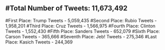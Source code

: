 #Total Number of Tweets: 11,673,492 
---
#First Place: Trump Tweets - 5,059,435
#Second Place: Rubio Tweets - 1,958,201
#Third Place: Cruz Tweets - 1,566,975
#Fourth Place: Clinton Tweets - 1,552,430
#Fifth Place: Sanders Tweets - 652,079
#Sixth Place: Carson Tweets - 365,666
#Seventh Place: Jeb! Tweets - 275,346
#Last Place: Kasich Tweets - 244,369
